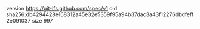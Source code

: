 version https://git-lfs.github.com/spec/v1
oid sha256:db4294428e168312a45e32e5359f95a94b37dac3a43f12276dbdfeff2e091037
size 997
